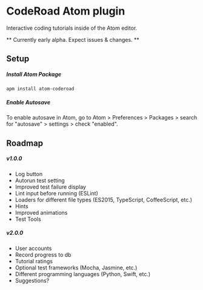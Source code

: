 # CodeRoad Atom plugin

Interactive coding tutorials inside of the Atom editor.

** Currently early alpha. Expect issues & changes. **


## Setup

##### Install Atom Package

    apm install atom-coderoad

##### Enable Autosave

To enable autosave in Atom, go to Atom > Preferences > Packages > search for "autosave" > settings > check "enabled".

## Roadmap

##### v1.0.0
* Log button
* Autorun test setting
* Improved test failure display
* Lint input before running (ESLint)
* Loaders for different file types (ES2015, TypeScript, CoffeeScript, etc.)
* Hints
* Improved animations
* Test Tools

##### v2.0.0
* User accounts
* Record progress to db
* Tutorial ratings
* Optional test frameworks (Mocha, Jasmine, etc.)
* Different programming languages (Python, Swift, etc.)
* Suggestions?
